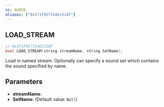```yaml
---
ns: AUDIO
aliases: ["0x1f1f957154ec51df"]
---
```

## LOAD_STREAM

```c
// 0x1F1F957154EC51DF
bool LOAD_STREAM(string streamName, string SetName);
```

Load in named stream. Optionally can specify a sound set which contains the sound specified by name.


## Parameters
* **streamName**: 
* **SetName**: (Default value: `Null`)
